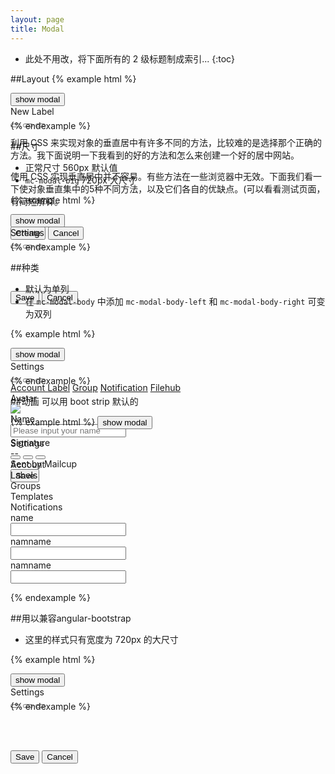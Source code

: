 ```yaml
---
layout: page
title: Modal
---
```


* 此处不用改，将下面所有的 2 级标题制成索引...
{:toc}


##Layout
{% example html %}
<div style='height:30px;width:100%;'>
<button type="button" class="btn btn-primary" data-toggle="modal" data-target="#myModal1">
  show modal
</button>
<div class="modal fade" id="myModal1" tabindex="-1" role="dialog" aria-labelledby="myModalLabel" aria-hidden="true">
  <div class='mc-modal'>
    <div class='mc-modal-header'>
      <div class='mc-modal-title'>New Label</div>
      <button type="button" class="mc-button-nobg">
        <span class="mc-icon-close"></span>
      </button>
      <button type="button" class="mc-button-nobg">
        <span class="mc-icon-focus"></span>
      </button>
      <button type="button" class="mc-button-nobg">
        <span class="mc-icon-unfocus"></span>
      </button>
    </div>
    <div class='mc-modal-body'>
      <p>利用 CSS 来实现对象的垂直居中有许多不同的方法，比较难的是选择那个正确的方法。我下面说明一下我看到的好的方法和怎么来创建一个好的居中网站。
      </p>
      <p>
        使用 CSS 实现垂直居中并不容易。有些方法在一些浏览器中无效。下面我们看一下使对象垂直集中的5种不同方法，以及它们各自的优缺点。(可以看看测试页面，有简短解释。
      </p>
    </div>
    <div class='mc-modal-footer'>
      <div class='mc-modal-footer-left'>
        <button type="button" class="mc-button-nobg">
          <span class="mc-icon-text"></span>
        </button>
        <button type="button" class="mc-button-nobg">
          <span class="mc-icon-clip"></span>
        </button>
      </div>
      <div class='mc-modal-footer-right'>
        <button class='mc-button-primary'>Create</button>
        <button class='mc-button-link'>Cancel</button>
      </div>
    </div>
  </div>
  </div>

</div>

<script type="text/javascript">
  $('#myModal1').modal({
    show: false
  });
</script>

{% endexample %}


##尺寸
* 正常尺寸 560px 默认值
* `mc-modal-big` 720px 大尺寸

{% example html %}
<div style='height:30px;width:100%;'>
<button type="button" class="btn btn-primary" data-toggle="modal" data-target="#myModal2">
  show modal
</button>
<div class="modal fade" id="myModal2" tabindex="-1" role="dialog" aria-labelledby="myModalLabel" aria-hidden="true">
  <div class='mc-modal mc-modal-big'>
    <div class='mc-modal-header'>
      <div class='mc-modal-title'>Settings</div>
      <button type="button" class="mc-button-nobg">
        <span class="mc-icon-close"></span>
      </button>
      <button type="button" class="mc-button-nobg">
        <span class="mc-icon-focus"></span>
      </button>
      <button type="button" class="mc-button-nobg">
        <span class="mc-icon-unfocus"></span>
      </button>
    </div>
    <div class='mc-modal-body'>
      <br><br><br><br>
    </div>
    <div class='mc-modal-footer'>
      <div class='mc-modal-footer-right'>
        <button class='mc-button-primary'>Save</button>
        <button class='mc-button-link'>Cancel</button>
      </div>
    </div>
  </div>
  </div>

</div>

<script type="text/javascript">
  $('#myModal2').modal({
    show: false
  });
</script>

{% endexample %}

##种类
* 默认为单列
* 在 `mc-modal-body` 中添加 `mc-modal-body-left` 和 `mc-modal-body-right` 可变为双列

{% example html %}
<div style='height:30px;width:100%;'>
<button type="button" class="btn btn-primary" data-toggle="modal" data-target="#myModal3">
  show modal
</button>
<div class="modal fade" id="myModal3" tabindex="-1" role="dialog" aria-labelledby="myModalLabel" aria-hidden="true">
  <div class='mc-modal mc-modal-big'>
    <div class='mc-modal-header'>
      <div class='mc-modal-title'>Settings</div>
      <button type="button" class="mc-button-nobg">
        <span class="mc-icon-close"></span>
      </button>
      <button type="button" class="mc-button-nobg">
        <span class="mc-icon-focus"></span>
      </button>
      <button type="button" class="mc-button-nobg">
        <span class="mc-icon-unfocus"></span>
      </button>
    </div>
    <div class='mc-modal-body-twocolumn'>
      <div class="col-sm-3 mc-modal-body-left">
        <div class="list-group">
          <a href="#" class="list-group-item active">
            Account
          </a>
          <a href="#" class="list-group-item">Label</a>
          <a href="#" class="list-group-item">Group</a>
          <a href="#" class="list-group-item">Notification</a>
          <a href="#" class="list-group-item">Filehub</a>
        </div>
      </div>
      <div class="col-sm-9">
        <div class='mc-modal-body-right'>
          <form class="form-horizontal">
            <div class="form-group">
              <div for="inputAvatar" class="col-sm-3 control-label">Avatar</div>
              <div class="col-sm-8">
                <img class="mc-avatar-big" src="https://avatar.tower.im/2458b7b4c2814259813404ce21749c2e"/><br>
              </div>
            </div>
            <div class="form-group">
              <div for="inputLabelName" class="col-sm-3 control-label">Name</div>
              <div class="col-sm-8">
                <input type="name" class="form-control" id="inputName" placeholder="Please input your name">
              </div>
            </div>
            <div class="form-group">
              <div for="inputSignature" class="col-sm-3 control-label">Signature</div>
              <div class="col-sm-8">
                <div id="inputSignature" contenteditable="true" class='mc-modal-signature-editor'>--<br>Sent by Mailcup</div>
              </div>
            </div>
            <div class="form-group">
              <div for="save" class="col-sm-3 control-label"></div>
              <div class="col-sm-8">
              <button class='mc-button'>Save</button>
              </div>
            </div>
          </form>
        </div>
      </div>
    </div>
  </div>
  </div>

</div>
<script type="text/javascript">
  $('#myModal3').modal({
    show: false
  });
</script>

{% endexample %}

##动画
可以用 boot strip 默认的

{% example html %}
<button type="button" class="btn btn-primary" data-toggle="modal" data-target="#myModal">
  show modal
</button>

<div class="modal fade" id="myModal" tabindex="-1" role="dialog" aria-labelledby="myModalLabel" aria-hidden="true">
  <div class='mc-modal'>
    <div class='mc-modal-header'>
      <div class='mc-modal-title'>Settings</div>
      <button type="button" class="mc-button-nobg">
        <span class="mc-icon-close"></span>
      </button>
      <button type="button" class="mc-button-nobg">
        <span class="mc-icon-focus"></span>
      </button>
      <button type="button" class="mc-button-nobg">
        <span class="mc-icon-unfocus"></span>
      </button>
    </div>
    <div class='mc-modal-body-twocolumn'>
      <div class="col-sm-2">
        <div class='mc-modal-body-left'>
          <div class="active">Account</div>
          <div>Labels</div>
          <div>Groups</div>
          <div>Templates</div>
          <div>Notifications</div>
        </div>
      </div>
      <div class="col-sm-10">
        <div class='mc-modal-body-right'>
          <div class="mc-form-group">
            <div class="col-sm-3">name</div>
            <div class="col-sm-9"><input class="form-control" /></div>
          </div>
          <div class="mc-form-group">
            <div class="col-sm-3">namname</div>
            <div class="col-sm-9"><input class="form-control" /></div>
          </div>
          <div class="mc-form-group">
            <div class="col-sm-3">namname</div>
            <div class="col-sm-9"><input class="form-control" /></div>
          </div>
        </div>
      </div>
    </div>
  </div>
</div>

<script type="text/javascript">
  $('#myModal').modal({
    show: false
  });
</script>
{% endexample %}

##用以兼容angular-bootstrap
* 这里的样式只有宽度为 720px 的大尺寸

{% example html %}
<div style='height:30px;width:100%;'>
<button type="button" class="btn btn-primary" data-toggle="modal" data-target="#myModal2">
  show modal
</button>
<div class="modal fade" id="myModal2" tabindex="-1" role="dialog" aria-labelledby="myModalLabel" aria-hidden="true">
  <div class='modal-content'>
    <div class='mc-modal-header'>
      <div class='mc-modal-title'>Settings</div>
      <button type="button" class="mc-button-nobg">
        <span class="mc-icon-close"></span>
      </button>
      <button type="button" class="mc-button-nobg">
        <span class="mc-icon-focus"></span>
      </button>
      <button type="button" class="mc-button-nobg">
        <span class="mc-icon-unfocus"></span>
      </button>
    </div>
    <div class='mc-modal-body'>
      <br><br><br><br>
    </div>
    <div class='mc-modal-footer'>
      <div class='mc-modal-footer-right'>
        <button class='mc-button-primary'>Save</button>
        <button class='mc-button-link'>Cancel</button>
      </div>
    </div>
  </div>
  </div>

</div>

<script type="text/javascript">
  $('#myModal2').modal({
    show: false
  });
</script>

{% endexample %}